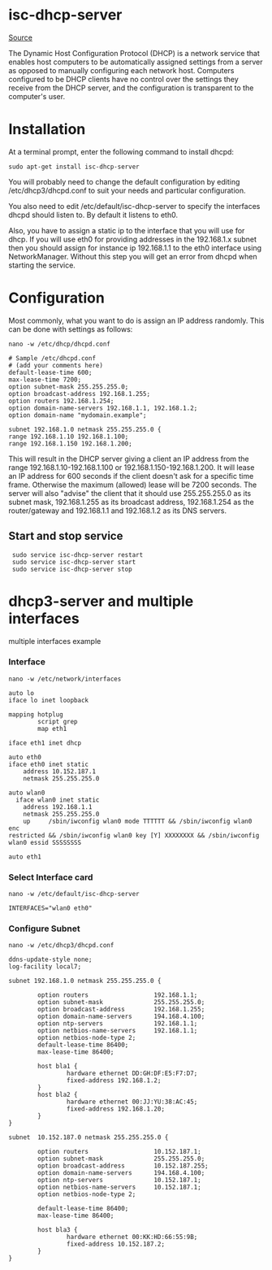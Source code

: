 

# isc-dhcp-server
[Source](https://help.ubuntu.com/community/isc-dhcp-server "Permalink to Ubuntu Community Page on Ubuntu Official Documentation Site")

The Dynamic Host Configuration Protocol (DHCP) is a network service that enables host computers to be automatically assigned settings from a server as opposed to manually configuring each network host. Computers configured to be DHCP clients have no control over the settings they receive from the DHCP server, and the configuration is transparent to the computer's user.



# Installation

At a terminal prompt, enter the following command to install dhcpd: 
```
sudo apt-get install isc-dhcp-server
```

You will probably need to change the default configuration by editing /etc/dhcp3/dhcpd.conf to suit your needs and particular configuration.

You also need to edit /etc/default/isc-dhcp-server to specify the interfaces dhcpd should listen to. By default it listens to eth0. 

Also, you have to assign a static ip to the interface that you will use for dhcp. If you will use eth0 for providing addresses in the 192.168.1.x subnet then you should assign for instance ip 192.168.1.1 to the eth0 interface using NetworkManager. Without this step you will get an error from dhcpd when starting the service.


# Configuration

Most commonly, what you want to do is assign an IP address randomly. This can be done with settings as follows: 

```
nano -w /etc/dhcp/dhcpd.conf
```


```
# Sample /etc/dhcpd.conf
# (add your comments here) 
default-lease-time 600;
max-lease-time 7200;
option subnet-mask 255.255.255.0;
option broadcast-address 192.168.1.255;
option routers 192.168.1.254;
option domain-name-servers 192.168.1.1, 192.168.1.2;
option domain-name "mydomain.example";

subnet 192.168.1.0 netmask 255.255.255.0 {
range 192.168.1.10 192.168.1.100;
range 192.168.1.150 192.168.1.200;

```

This will result in the DHCP server giving a client an IP address from the range 192.168.1.10-192.168.1.100 or 192.168.1.150-192.168.1.200. It will lease an IP address for 600 seconds if the client doesn't ask for a specific time frame. Otherwise the maximum (allowed) lease will be 7200 seconds. The server will also "advise" the client that it should use 255.255.255.0 as its subnet mask, 192.168.1.255 as its broadcast address, 192.168.1.254 as the router/gateway and 192.168.1.1 and 192.168.1.2 as its DNS servers.


## Start and stop service

```
 sudo service isc-dhcp-server restart
 sudo service isc-dhcp-server start
 sudo service isc-dhcp-server stop 
```


# dhcp3-server and multiple interfaces

multiple interfaces example



### Interface

```
nano -w /etc/network/interfaces
```

```
auto lo
iface lo inet loopback

mapping hotplug
        script grep
        map eth1

iface eth1 inet dhcp

auto eth0
iface eth0 inet static
    address 10.152.187.1
    netmask 255.255.255.0

auto wlan0
  iface wlan0 inet static
    address 192.168.1.1
    netmask 255.255.255.0
    up     /sbin/iwconfig wlan0 mode TTTTTT && /sbin/iwconfig wlan0 enc
restricted && /sbin/iwconfig wlan0 key [Y] XXXXXXXX && /sbin/iwconfig
wlan0 essid SSSSSSSS

auto eth1

```

### Select Interface card

```
nano -w /etc/default/isc-dhcp-server
```


```
INTERFACES="wlan0 eth0"

```


### Configure Subnet

```
nano -w /etc/dhcp3/dhcpd.conf
```


```
ddns-update-style none;
log-facility local7;

subnet 192.168.1.0 netmask 255.255.255.0 {

        option routers                  192.168.1.1;
        option subnet-mask              255.255.255.0;
        option broadcast-address        192.168.1.255;
        option domain-name-servers      194.168.4.100;
        option ntp-servers              192.168.1.1;
        option netbios-name-servers     192.168.1.1;
        option netbios-node-type 2;
        default-lease-time 86400;
        max-lease-time 86400;

        host bla1 {
                hardware ethernet DD:GH:DF:E5:F7:D7;
                fixed-address 192.168.1.2;
        }
        host bla2 {
                hardware ethernet 00:JJ:YU:38:AC:45;
                fixed-address 192.168.1.20;
        }
}

subnet  10.152.187.0 netmask 255.255.255.0 {

        option routers                  10.152.187.1;
        option subnet-mask              255.255.255.0;
        option broadcast-address        10.152.187.255;
        option domain-name-servers      194.168.4.100;
        option ntp-servers              10.152.187.1;
        option netbios-name-servers     10.152.187.1;
        option netbios-node-type 2;

        default-lease-time 86400;
        max-lease-time 86400;

        host bla3 {
                hardware ethernet 00:KK:HD:66:55:9B;
                fixed-address 10.152.187.2;
        }
}
```

